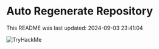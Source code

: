 # Auto Regenerate Repository

This README was last updated: 2024-09-03 23:41:04

 ![TryHackMe](https://tryhackme.com/badge/533634)